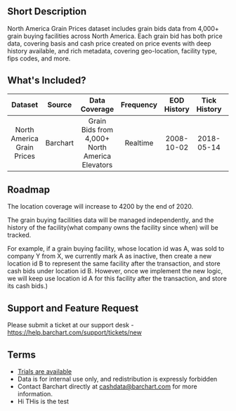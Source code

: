 ## Short Description

North America Grain Prices dataset includes grain bids data from 4,000+ grain buying facilities across North America. Each grain bid has both price data, covering basis and cash price created on price events with deep history available, and rich metadata, covering geo-location, facility type, fips codes, and more.


## What's Included?

|Dataset                 | Source                            | Data Coverage    | Frequency | EOD History   | Tick History |Format |
| :---------------------: | :----------: | :----------: | :-----------: |:-----------: |:-----------: |:-----------:
| North America Grain Prices|Barchart| Grain Bids from 4,000+ North America Elevators  |Realtime| 2008-10-02  | 2018-05-14  | csv, json, xml |


## Roadmap
The location coverage will increase to 4200 by the end of 2020.

The grain buying facilities data will be managed independently, and the history of the facility(what company owns the facility since when) will be tracked.

For example, if a grain buying facility, whose location id was A, was sold to company Y from X, we currently mark A as inactive, then create a new location id B to represent the same facility after the transaction, and store cash bids under location id B.  However, once we implement the new logic, we will keep use location id A for this facility after the transaction, and store its cash bids.)

## Support and Feature Request
Please submit a ticket at our support desk - https://help.barchart.com/support/tickets/new

## Terms

* [Trials are available](https://www.barchart.com/cmdty/contact)
* Data is for internal use only, and redistribution is expressly forbidden
* Contact Barchart directly at cashdata@barchart.com for more information.
* Hi THis is the test


